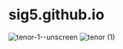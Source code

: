 # sig5.github.io

![tenor-1--unscreen](https://user-images.githubusercontent.com/48352577/112359935-ce3f5580-8cf7-11eb-9acf-f5c3f08bf24a.gif)
![tenor (1)](https://user-images.githubusercontent.com/48352577/112359947-d1d2dc80-8cf7-11eb-99b7-269e154947a5.gif)
